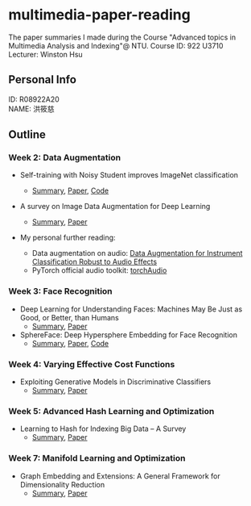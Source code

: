 # multimedia-paper-reading
The paper summaries I made during the Course "Advanced topics in Multimedia Analysis and Indexing"@ NTU.
Course ID: 922 U3710  
Lecturer: Winston Hsu

## Personal Info
ID: R08922A20  
NAME: 洪筱慈  

## Outline
### Week 2: Data Augmentation
* Self-training with Noisy Student improves ImageNet classification  
    - [Summary](Noisy_Student.md), [Paper](https://arxiv.org/abs/1911.04252), [Code](https://github.com/google-research/noisystudent)
* A survey on Image Data Augmentation for Deep Learning  
    - [Summary](img_data_Aug.md), [Paper](https://journalofbigdata.springeropen.com/track/pdf/10.1186/s40537-019-0197-0.pdf)

* My personal further reading: 
    - Data augmentation on audio: [Data Augmentation for Instrument Classification Robust to Audio Effects](https://arxiv.org/abs/1907.08520)
    - PyTorch official audio toolkit: [torchAudio](https://pytorch.org/audio/stable/torchaudio.html)


### Week 3: Face Recognition

* Deep Learning for Understanding Faces: Machines May Be Just as Good, or Better, than Humans
    - [Summary](DL_face.md), [Paper](https://ieeexplore.ieee.org/document/8253595)
* SphereFace: Deep Hypersphere Embedding for Face Recognition
    - [Summary](SphereFace.md), [Paper](https://ieeexplore.ieee.org/document/8253595), [Code](https://github.com/wy1iu/sphereface)


### Week 4: Varying Effective Cost Functions

* Exploiting Generative Models in Discriminative Classifiers
    - [Summary](Gen_classifier.md), [Paper](https://citeseerx.ist.psu.edu/viewdoc/download?doi=10.1.1.44.7709&rep=rep1&type=pdf)   

### Week 5: Advanced Hash Learning and Optimization  

* Learning to Hash for Indexing Big Data – A Survey  
    - [Summary](hash.md), [Paper](https://arxiv.org/abs/1509.05472)  


### Week 7: Manifold Learning and Optimization 

* Graph Embedding and Extensions: A General Framework for Dimensionality Reduction  
    - [Summary](graph_embd.md), [Paper](https://www.researchgate.net/publication/220181328_Graph_Embedding_and_Extensions_A_General_Framework_for_Dimensionality_Reduction)  
